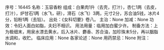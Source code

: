 序号：16445
名称：玉容香粉
组成：白果肉1升（去壳，打汁），杏仁1两（去皮，打汁），炉甘石1两（水飞，研），滑石（水飞）3两，元寸2分，苏合油5钱，冰片4分，铅粉1两（去铅）。
出处：《女科切要》卷八。
主治：None
加减：None
功效：令妇人面白如脂，夫妇不相识。
用法用量：临用加白蜜少许。
制备方法：上为极细末，用泉水漂去黄水，后入冰片、麝香、苏合油，加珍珠末5分，再以胭脂水调和，收贮。
临床应用：None
各家论述：None
用药禁忌：None
附注：None
